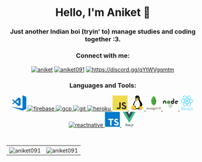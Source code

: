 <h1 align="center">Hello, I'm Aniket 👋</h1>
<h3 align="center">Just another Indian boi (tryin' to) manage studies and coding together :3. </h3>

<h3 align="center">Connect with me:</h3>
<p align="center">
<a href="https://www.youtube.com/channel/UCcOfKrvt-6gpEOI3iuDhG6Q" target="blank"><img align="center" src="https://github.com/aniket091/resources/blob/main/yt.png?raw=true" alt="aniket" height="40" width="40" /></a>
<a href="https://www.instagram.com/aniket.091/" target="blank"><img align="center" src="https://github.com/aniket091/resources/blob/main/insta.png?raw=true" alt="aniket091" height="40" width="40" /></a>
<a href="https://discord.gg/Mvy8gn5" target="blank"><img align="center" src="https://github.com/aniket091/resources/blob/main/discord.png?raw=true" alt="https://discord.gg/qYtWVggmtm" height="40" width="40" /></a>
</p>
<h3 align="center">Languages and Tools:</h3>
<p align="center"> <a href="https://code.visualstudio.com/" target="_blank"> <img src="https://raw.githubusercontent.com/github/explore/80688e429a7d4ef2fca1e82350fe8e3517d3494d/topics/visual-studio-code/visual-studio-code.png"" alt="arduino" width="40" height="40"/> </a> <a href="https://www.arduino.cc/" target="_blank"> <a href="https://firebase.google.com/" target="_blank"> <img src="https://www.vectorlogo.zone/logos/firebase/firebase-icon.svg" alt="firebase" width="40" height="40"/> <a href="https://cloud.google.com" target="_blank"> <img src="https://www.vectorlogo.zone/logos/google_cloud/google_cloud-icon.svg" alt="gcp" width="40" height="40"/> </a> <a href="https://git-scm.com/" target="_blank"> <img src="https://www.vectorlogo.zone/logos/git-scm/git-scm-icon.svg" alt="git" width="40" height="40"/> </a> <a href="https://heroku.com" target="_blank"> <img src="https://www.vectorlogo.zone/logos/heroku/heroku-icon.svg" alt="heroku" width="40" height="40"/> </a> <a href="https://developer.mozilla.org/en-US/docs/Web/JavaScript" target="_blank"> <img src="https://raw.githubusercontent.com/devicons/devicon/master/icons/javascript/javascript-original.svg" alt="javascript" width="40" height="40"/> </a> <a href="https://www.linux.org/" target="_blank"> <img src="https://raw.githubusercontent.com/devicons/devicon/master/icons/linux/linux-original.svg" alt="linux" width="40" height="40"/> </a> <a href="https://www.mongodb.com/" target="_blank"> <img src="https://raw.githubusercontent.com/devicons/devicon/master/icons/mongodb/mongodb-original-wordmark.svg" alt="mongodb" width="40" height="40"/> </a> <a href="https://nodejs.org" target="_blank"> <img src="https://raw.githubusercontent.com/devicons/devicon/master/icons/nodejs/nodejs-original-wordmark.svg" alt="nodejs" width="40" height="40"/> </a> <a href="https://reactjs.org/" target="_blank"> <img src="https://raw.githubusercontent.com/devicons/devicon/master/icons/react/react-original-wordmark.svg" alt="react" width="40" height="40"/> </a> <a href="https://reactnative.dev/" target="_blank"> <img src="https://reactnative.dev/img/header_logo.svg" alt="reactnative" width="40" height="40"/> </a> <a href="https://www.typescriptlang.org/" target="_blank"> <img src="https://raw.githubusercontent.com/devicons/devicon/master/icons/typescript/typescript-original.svg" alt="typescript" width="40" height="40"/> </a> <a href="https://vuejs.org/" target="_blank"> <img src="https://raw.githubusercontent.com/devicons/devicon/master/icons/vuejs/vuejs-original-wordmark.svg" alt="vuejs" width="40" height="40"/> </a> </p>
<br>
<table><tr>
<td align="center" style="padding=0;width=50%;"><img align="center" style="padding=0;" src="https://github-readme-stats.vercel.app/api?username=aniket091&show_icons=true&hide=stars&count_private=true" alt="aniket091" /></td>
<td align="center" style="padding=0;width=50%;"><img align="center" style="padding=0;" src="https://github-readme-stats.vercel.app/api/top-langs/?username=aniket091&layout=compact&hide=html" alt="aniket091" /></td>
</tr></table>
